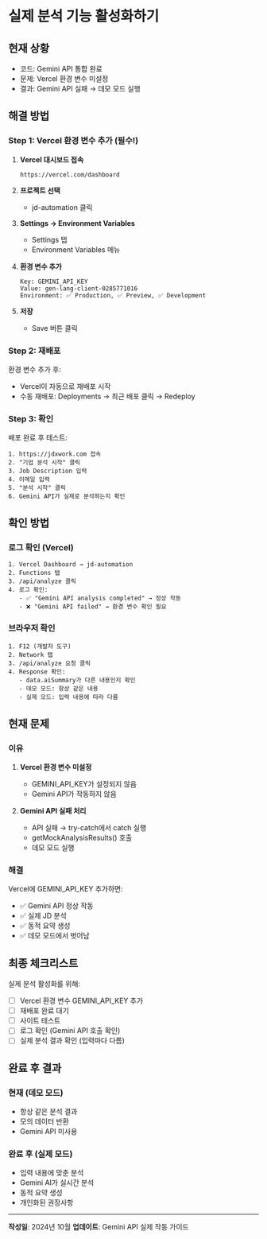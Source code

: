 # 실제 분석 기능 활성화하기

## 현재 상황
- 코드: Gemini API 통합 완료
- 문제: Vercel 환경 변수 미설정
- 결과: Gemini API 실패 → 데모 모드 실행

## 해결 방법

### Step 1: Vercel 환경 변수 추가 (필수!)

1. **Vercel 대시보드 접속**
   ```
   https://vercel.com/dashboard
   ```

2. **프로젝트 선택**
   - jd-automation 클릭

3. **Settings → Environment Variables**
   - Settings 탭
   - Environment Variables 메뉴

4. **환경 변수 추가**
   ```
   Key: GEMINI_API_KEY
   Value: gen-lang-client-0285771016
   Environment: ✅ Production, ✅ Preview, ✅ Development
   ```

5. **저장**
   - Save 버튼 클릭

### Step 2: 재배포

환경 변수 추가 후:
- Vercel이 자동으로 재배포 시작
- 수동 재배포: Deployments → 최근 배포 클릭 → Redeploy

### Step 3: 확인

배포 완료 후 테스트:
```
1. https://jdxwork.com 접속
2. "기업 분석 시작" 클릭
3. Job Description 입력
4. 이메일 입력
5. "분석 시작" 클릭
6. Gemini API가 실제로 분석하는지 확인
```

## 확인 방법

### 로그 확인 (Vercel)
```
1. Vercel Dashboard → jd-automation
2. Functions 탭
3. /api/analyze 클릭
4. 로그 확인:
   - ✅ "Gemini API analysis completed" → 정상 작동
   - ❌ "Gemini API failed" → 환경 변수 확인 필요
```

### 브라우저 확인
```
1. F12 (개발자 도구)
2. Network 탭
3. /api/analyze 요청 클릭
4. Response 확인:
   - data.aiSummary가 다른 내용인지 확인
   - 데모 모드: 항상 같은 내용
   - 실제 모드: 입력 내용에 따라 다름
```

## 현재 문제

### 이유
1. **Vercel 환경 변수 미설정**
   - GEMINI_API_KEY가 설정되지 않음
   - Gemini API가 작동하지 않음

2. **Gemini API 실패 처리**
   - API 실패 → try-catch에서 catch 실행
   - getMockAnalysisResults() 호출
   - 데모 모드 실행

### 해결
Vercel에 GEMINI_API_KEY 추가하면:
- ✅ Gemini API 정상 작동
- ✅ 실제 JD 분석
- ✅ 동적 요약 생성
- ✅ 데모 모드에서 벗어남

## 최종 체크리스트

실제 분석 활성화를 위해:
- [ ] Vercel 환경 변수 GEMINI_API_KEY 추가
- [ ] 재배포 완료 대기
- [ ] 사이트 테스트
- [ ] 로그 확인 (Gemini API 호출 확인)
- [ ] 실제 분석 결과 확인 (입력마다 다름)

## 완료 후 결과

### 현재 (데모 모드)
- 항상 같은 분석 결과
- 모의 데이터 반환
- Gemini API 미사용

### 완료 후 (실제 모드)
- 입력 내용에 맞춘 분석
- Gemini AI가 실시간 분석
- 동적 요약 생성
- 개인화된 권장사항

---
**작성일**: 2024년 10월
**업데이트**: Gemini API 실제 작동 가이드
